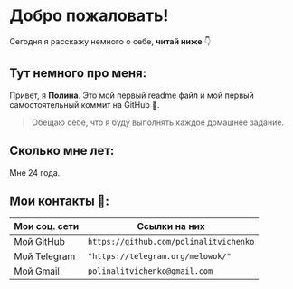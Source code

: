 # Добро пожаловать!

Сегодня я расскажу немного о себе, **читай ниже** 👇

## Тут немного про меня: 

Привет, я **Полина**. Это мой первый readme файл и мой первый самостоятельный коммит на GitHub 👀.
> Обещаю себе, что я буду выполнять каждое домашнее задание.

## Сколько мне лет:
Мне 24 года.

## Мои контакты 🫶:
| Мои соц. сети | Ссылки на них |
|--|--|
| Мой GitHub | `https://github.com/polinalitvichenko` |
|Мой Telegram| `"https://telegram.org/melowok/"`  |
| Мой Gmail| `polinalitvichenko@gmail.com` |

